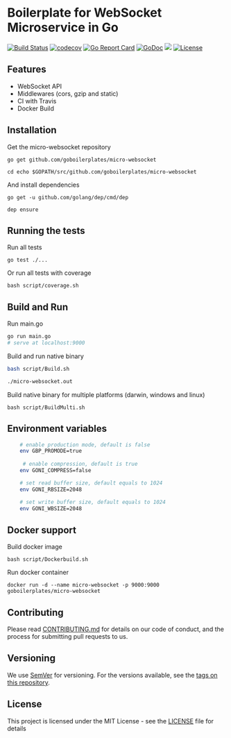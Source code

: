 # Boilerplate for WebSocket Microservice in Go
[![Build Status](https://travis-ci.org/goboilerplates/micro-websocket.svg?branch=master)](https://travis-ci.org/goboilerplates/micro-websocket)
[![codecov](https://codecov.io/gh/goboilerplates/micro-websocket/branch/master/graph/badge.svg)](https://codecov.io/gh/goboilerplates/micro-websocket)
[![Go Report Card](https://goreportcard.com/badge/github.com/goboilerplates/micro-websocket)](https://goreportcard.com/report/github.com/goboilerplates/micro-websocket)
[![GoDoc](https://godoc.org/github.com/goboilerplates/micro-websocket?status.svg)](https://godoc.org/github.com/goboilerplates/micro-websocket)
[![](https://images.microbadger.com/badges/image/goboilerplates/micro-websocket.svg)](https://microbadger.com/images/goboilerplates/micro-websocket)
[![License](https://img.shields.io/badge/license-MIT-blue.svg)](https://github.com/goboilerplates/micro-websocket/blob/master/LICENSE)

## Features
- WebSocket API
- Middlewares (cors, gzip and static)
- CI with Travis
- Docker Build

## Installation

Get the micro-websocket repository

```
go get github.com/goboilerplates/micro-websocket

cd echo $GOPATH/src/github.com/goboilerplates/micro-websocket
```

And install dependencies

```
go get -u github.com/golang/dep/cmd/dep

dep ensure
```

## Running the tests

Run all tests

```
go test ./...
```

Or run all tests with coverage

```
bash script/coverage.sh
```

## Build and Run

Run main.go
``` bash
go run main.go
# serve at localhost:9000
```

Build and run native binary

``` bash
bash script/Build.sh

./micro-websocket.out
```
Build native binary for multiple platforms (darwin, windows and linux)

```
bash script/BuildMulti.sh
```

## Environment variables

```bash
    # enable production mode, default is false
    env GBP_PROMODE=true
    
     # enable compression, default is true
    env GONI_COMPRESS=false

    # set read buffer size, default equals to 1024
    env GONI_RBSIZE=2048

    # set write buffer size, default equals to 1024
    env GONI_WBSIZE=2048
```
## Docker support 

Build docker image

```
bash script/Dockerbuild.sh
```

Run docker container

```
docker run -d --name micro-websocket -p 9000:9000 goboilerplates/micro-websocket
```
## Contributing

Please read [CONTRIBUTING.md](CONTRIBUTING.md) for details on our code of conduct, and the process for submitting pull requests to us.

## Versioning

We use [SemVer](http://semver.org/) for versioning. For the versions available, see the [tags on this repository](https://github.com/goboilerplates/micro-websocket/tags). 

## License

This project is licensed under the MIT License - see the [LICENSE](LICENSE) file for details

